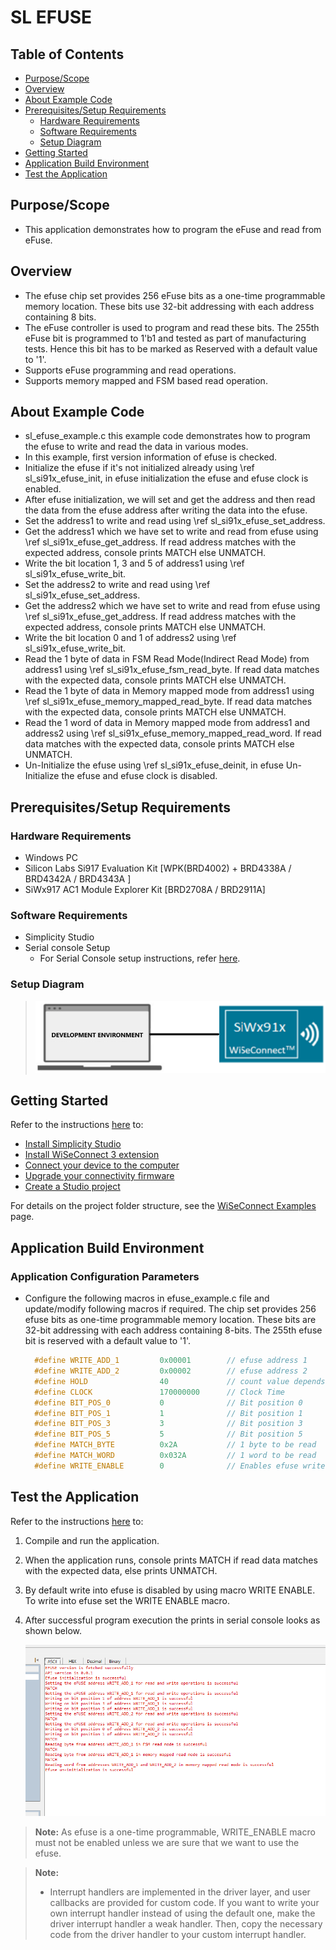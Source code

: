 # SL EFUSE

## Table of Contents

- [Purpose/Scope](#purposescope)
- [Overview](#overview)
- [About Example Code](#about-example-code)
- [Prerequisites/Setup Requirements](#prerequisitessetup-requirements)
  - [Hardware Requirements](#hardware-requirements)
  - [Software Requirements](#software-requirements)
  - [Setup Diagram](#setup-diagram)
- [Getting Started](#getting-started)
- [Application Build Environment](#application-build-environment)
- [Test the Application](#test-the-application)

## Purpose/Scope

- This application demonstrates how to program the eFuse and read from eFuse. 

## Overview

- The efuse chip set provides 256 eFuse bits as a one-time programmable memory location. These bits use 32-bit addressing 
  with each address containing 8 bits. 
- The eFuse controller is used to program and read these bits. The 255th eFuse bit is programmed to 1'b1 and tested as part of manufacturing tests.
  Hence this bit has to be marked as Reserved with a default value to '1'.
- Supports eFuse programming and read operations.
- Supports memory mapped and FSM based read operation.

## About Example Code

- sl_efuse_example.c this example code demonstrates how to program the efuse to write and read the data in various modes.
- In this example, first version information of efuse is checked.
- Initialize the efuse if it's not initialized already using \ref sl_si91x_efuse_init, in efuse initialization the efuse and efuse clock is enabled.
- After efuse initialization, we will set and get the address and then read the data from the efuse address after writing the data into the efuse.
- Set the address1 to write and read using \ref sl_si91x_efuse_set_address.
- Get the address1 which we have set to write and read from efuse using \ref sl_si91x_efuse_get_address. If read address matches with the expected address, console prints MATCH else UNMATCH.
- Write the bit location 1, 3 and 5 of address1 using \ref sl_si91x_efuse_write_bit.
- Set the address2 to write and read using \ref sl_si91x_efuse_set_address.
- Get the address2 which we have set to write and read from efuse using \ref sl_si91x_efuse_get_address. If read address matches with the expected address, console prints MATCH else UNMATCH.
- Write the bit location 0 and 1 of address2 using \ref sl_si91x_efuse_write_bit.
- Read the 1 byte of data in FSM Read Mode(Indirect Read Mode) from address1 using \ref sl_si91x_efuse_fsm_read_byte. If read data matches with the expected data, console prints MATCH else UNMATCH.
- Read the 1 byte of data in Memory mapped mode from address1 using \ref sl_si91x_efuse_memory_mapped_read_byte. If read data matches with the expected data, console prints MATCH else UNMATCH.
- Read the 1 word of data in Memory mapped mode from address1 and address2 using \ref sl_si91x_efuse_memory_mapped_read_word. If read data matches with the expected data, console prints MATCH else UNMATCH.
- Un-Initialize the efuse using \ref sl_si91x_efuse_deinit, in efuse Un-Initialize the efuse and efuse clock is disabled.

## Prerequisites/Setup Requirements

### Hardware Requirements

- Windows PC
- Silicon Labs Si917 Evaluation Kit [WPK(BRD4002) + BRD4338A / BRD4342A / BRD4343A ]
- SiWx917 AC1 Module Explorer Kit [BRD2708A / BRD2911A]

### Software Requirements

- Simplicity Studio
- Serial console Setup
  - For Serial Console setup instructions, refer [here](https://docs.silabs.com/wiseconnect/latest/wiseconnect-developers-guide-developing-for-silabs-hosts/#console-input-and-output).

### Setup Diagram

> ![Figure: Introduction](resources/readme/setupdiagram.png)

## Getting Started

Refer to the instructions [here](https://docs.silabs.com/wiseconnect/latest/wiseconnect-getting-started/) to:

- [Install Simplicity Studio](https://docs.silabs.com/wiseconnect/latest/wiseconnect-developers-guide-developing-for-silabs-hosts/#install-simplicity-studio)
- [Install WiSeConnect 3 extension](https://docs.silabs.com/wiseconnect/latest/wiseconnect-developers-guide-developing-for-silabs-hosts/#install-the-wi-se-connect-3-extension)
- [Connect your device to the computer](https://docs.silabs.com/wiseconnect/latest/wiseconnect-developers-guide-developing-for-silabs-hosts/#connect-si-wx91x-to-computer)
- [Upgrade your connectivity firmware ](https://docs.silabs.com/wiseconnect/latest/wiseconnect-developers-guide-developing-for-silabs-hosts/#update-si-wx91x-connectivity-firmware)
- [Create a Studio project ](https://docs.silabs.com/wiseconnect/latest/wiseconnect-developers-guide-developing-for-silabs-hosts/#create-a-project)

For details on the project folder structure, see the [WiSeConnect Examples](https://docs.silabs.com/wiseconnect/latest/wiseconnect-examples/#example-folder-structure) page.

## Application Build Environment

### Application Configuration Parameters

- Configure the following macros in efuse_example.c file and update/modify following macros if required. The chip set provides 256 efuse bits as one-time programmable memory location. These bits are 32-bit addressing with each address containing 8-bits. The 255th efuse bit is reserved with a default value to '1'.

  ```C
    #define WRITE_ADD_1         0x00001        // efuse address 1
    #define WRITE_ADD_2         0x00002        // efuse address 2
    #define HOLD                40             // count value depends on clock frequency of EFUSE controller
    #define CLOCK               170000000      // Clock Time
    #define BIT_POS_0           0              // Bit position 0
    #define BIT_POS_1           1              // Bit position 1
    #define BIT_POS_3           3              // Bit position 3
    #define BIT_POS_5           5              // Bit position 5
    #define MATCH_BYTE          0x2A           // 1 byte to be read
    #define MATCH_WORD          0x032A         // 1 word to be read
    #define WRITE_ENABLE        0              // Enables efuse write
  ```

## Test the Application

Refer to the instructions [here](https://docs.silabs.com/wiseconnect/latest/wiseconnect-getting-started/) to:

1. Compile and run the application.
2. When the application runs, console prints MATCH if read data matches with the expected data, else prints UNMATCH.
3. By default write into efuse is disabled by using macro WRITE ENABLE. To write into efuse set the WRITE ENABLE macro.
4. After successful program execution the prints in serial console looks as shown below.

    ![Figure: Introduction](resources/readme/output.png)

>**Note:** As efuse is a one-time programmable, WRITE_ENABLE macro must not be enabled unless we are sure that we want to use the efuse.

> **Note:**
>
> - Interrupt handlers are implemented in the driver layer, and user callbacks are provided for custom code. If you want to write your own interrupt handler instead of using the default one, make the driver interrupt handler a weak handler. Then, copy the necessary code from the driver handler to your custom interrupt handler.

